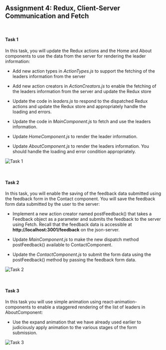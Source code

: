 ## Assignment 4: Redux, Client-Server Communication and Fetch

&nbsp;    

#### **Task 1**

In this task, you will update the Redux actions and the Home and About components to use the data from the server for 
rendering the leader information:

* Add new action types in *ActionTypes.js* to support the fetching of the leaders information from the server

* Add new action creators in *ActionCreators.js* to enable the fetching of the leaders information from the server and 
update the Redux store

* Update the code in *leaders.js* to respond to the dispatched Redux actions and update the Redux store and 
appropriately handle the loading and errors.

* Update the code in *MainComponent.js* to fetch and use the leaders information.

* Update *HomeComponent.js* to render the leader information.

* Update *AboutComponent.js* to render the leaders information. You should handle the loading and error condition 
appropriately.

![Task 1](FSWebDev-HKST/FrontEndReact/Module4/task1.png)

&nbsp;

#### **Task 2**

In this task, you will enable the saving of the feedback data submitted using the feedback form in the Contact 
component. You will save the feedback form data submitted by the user to the server:

* Implement a new action creator named postFeedback() that takes a Feedback object as a parameter and submits the 
feedback to the server using Fetch. Recall that the feedback data is accessible at **http://localhost:3001/feedback** 
on the json-server.

* Update *MainComponent.js* to make the new dispatch method postFeedback() available to ContactComponent.

* Update the *ContactComponent.js* to submit the form data using the postFeedback() method by passing the feedback form 
data.

![Task 2](FSWebDev-HKST/FrontEndReact/Module4/task2.png)

&nbsp;

#### **Task 3**

In this task you will use simple animation using react-animation-components to enable a staggered rendering of the list 
of leaders in AboutComponent:

* Use the expand animation that we have already used earlier to judiciously apply animation to the various stages of the 
form submission.

![Task 3](FSWebDev-HKST/FrontEndReact/Module4/task3.png)